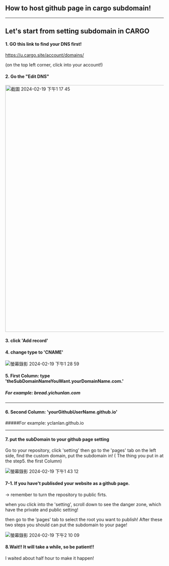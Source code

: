 ## How to host github page in cargo subdomain!

<hr>


<!-- ### Github Documentation of how to host -->


<!-- <a href="https://docs.github.com/en/pages/configuring-a-custom-domain-for-your-github-pages-site/managing-a-custom-domain-for-your-github-pages-site#dns-records-for-your-custom-domain">
<img width="796" alt="截圖 2024-02-19 下午1 12 52" src="https://github.com/yclanlan/WebArtAsSite/assets/97862198/ec17cce0-3c98-4e27-8028-afcbe96d0077">
Click to check the document by github</a> -->


## Let's start from setting subdomain in CARGO

#### 1. GO this link to find your DNS first!

https://u.cargo.site/account/domains/

(on the top left corner, click into your account!)


#### 2. Go the "Edit DNS" 

<img width="785" alt="截圖 2024-02-19 下午1 17 45" src="https://github.com/yclanlan/WebArtAsSite/assets/97862198/906927f4-2aee-4db3-b1b4-f43ef4c6688c">

#### 3. click 'Add record' 
#### 4. change type to 'CNAME'

![螢幕錄影 2024-02-19 下午1 28 59](https://github.com/yclanlan/WebArtAsSite/assets/97862198/2aa35be5-a561-41da-abe4-8441f42e7eef)


#### 5. First Column: type 'theSubDomainNameYouWant.yourDomainName.com.' 

##### For example: bread.yichunlan.com

<!-- (remember the last '.', cargo will change the link directly to "github" when you chick "save") -->

<hr/>

#### 6. Second Column: 'yourGithubUserName.github.io'
#####For example: yclanlan.github.io

<!-- (remember the last '.' again") -->

<hr/>

#### 7. put the subDomain to your github page setting
Go to your repository, click 'setting' then go to the 'pages' tab on the left side, find the custom domain, put the subdomain in! ( The thing you put in at the step5. the first Column)

![螢幕錄影 2024-02-19 下午1 43 12](https://github.com/yclanlan/WebArtAsSite/assets/97862198/6e07dc05-9e87-4885-bd40-2d6f33a2f1a2)

#### 7-1. If you have't publisded your website as a github page.
-> remember to turn the repository to public firts.

when you click into the 'setting', scroll down to see the danger zone, which have the private and public setting!

then go to the 'pages' tab to select the root you want to publish! After these two steps you should can put the subdomain to your page!

![螢幕錄影 2024-02-19 下午2 10 09](https://github.com/yclanlan/WebArtAsSite/assets/97862198/a57035e9-aeeb-47e2-b5e2-18fccdd182d9)





#### 8.Wait!! It will take a while, so be patient!!

I waited about half hour to make it happen!




